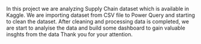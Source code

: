 In this project we are analyzing Supply Chain dataset which is available in Kaggle. We are importing dataset from CSV file to Power Query and starting to clean the dataset. After cleaning and processing data is completed, we are start to analyise the data and build some dashboard to gain valuable insghts from the data Thank you for your attention.
